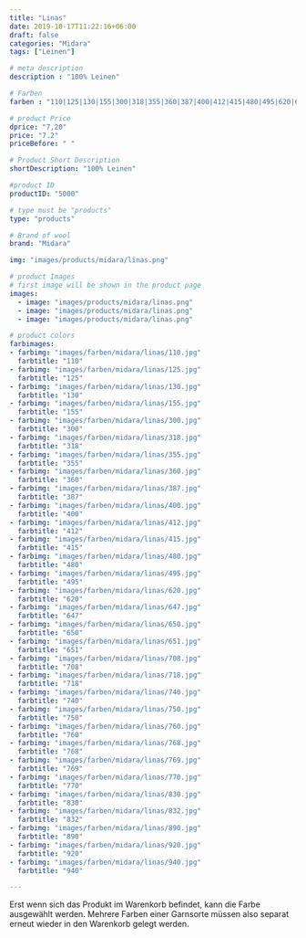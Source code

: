 ```yaml
---
title: "Linas"
date: 2019-10-17T11:22:16+06:00
draft: false
categories: "Midara"
tags: ["Leinen"]		

# meta description
description : "100% Leinen"

# Farben
farben : "110|125|130|155|300|318|355|360|387|400|412|415|480|495|620|647|650|651|708|718|740|750|760|768|769|770|830|832|890|920|940"

# product Price
dprice: "7,20"
price: "7.2"
priceBefore: " "

# Product Short Description
shortDescription: "100% Leinen"

#product ID
productID: "5000"

# type must be "products"
type: "products"

# Brand of wool
brand: "Midara"

img: "images/products/midara/linas.png"

# product Images
# first image will be shown in the product page
images:
  - image: "images/products/midara/linas.png"
  - image: "images/products/midara/linas.png"
  - image: "images/products/midara/linas.png"

# product colors
farbimages:
- farbimg: "images/farben/midara/linas/110.jpg"	
  farbtitle: "110"
- farbimg: "images/farben/midara/linas/125.jpg"	
  farbtitle: "125"
- farbimg: "images/farben/midara/linas/130.jpg"	
  farbtitle: "130"
- farbimg: "images/farben/midara/linas/155.jpg"	
  farbtitle: "155"
- farbimg: "images/farben/midara/linas/300.jpg"	
  farbtitle: "300"
- farbimg: "images/farben/midara/linas/318.jpg"	
  farbtitle: "318"
- farbimg: "images/farben/midara/linas/355.jpg"	
  farbtitle: "355"
- farbimg: "images/farben/midara/linas/360.jpg"	
  farbtitle: "360"
- farbimg: "images/farben/midara/linas/387.jpg"	
  farbtitle: "387"
- farbimg: "images/farben/midara/linas/400.jpg"	
  farbtitle: "400"
- farbimg: "images/farben/midara/linas/412.jpg"	
  farbtitle: "412"
- farbimg: "images/farben/midara/linas/415.jpg"	
  farbtitle: "415"
- farbimg: "images/farben/midara/linas/480.jpg"	
  farbtitle: "480"
- farbimg: "images/farben/midara/linas/495.jpg"	
  farbtitle: "495"
- farbimg: "images/farben/midara/linas/620.jpg"	
  farbtitle: "620"
- farbimg: "images/farben/midara/linas/647.jpg"	
  farbtitle: "647"
- farbimg: "images/farben/midara/linas/650.jpg"	
  farbtitle: "650"
- farbimg: "images/farben/midara/linas/651.jpg"	
  farbtitle: "651"
- farbimg: "images/farben/midara/linas/708.jpg"	
  farbtitle: "708"
- farbimg: "images/farben/midara/linas/718.jpg"	
  farbtitle: "718"
- farbimg: "images/farben/midara/linas/740.jpg"	
  farbtitle: "740"
- farbimg: "images/farben/midara/linas/750.jpg"	
  farbtitle: "750"
- farbimg: "images/farben/midara/linas/760.jpg"	
  farbtitle: "760"
- farbimg: "images/farben/midara/linas/768.jpg"	
  farbtitle: "768"
- farbimg: "images/farben/midara/linas/769.jpg"	
  farbtitle: "769"
- farbimg: "images/farben/midara/linas/770.jpg"	
  farbtitle: "770"
- farbimg: "images/farben/midara/linas/830.jpg"	
  farbtitle: "830"
- farbimg: "images/farben/midara/linas/832.jpg"	
  farbtitle: "832"
- farbimg: "images/farben/midara/linas/890.jpg"	
  farbtitle: "890"
- farbimg: "images/farben/midara/linas/920.jpg"	
  farbtitle: "920"
- farbimg: "images/farben/midara/linas/940.jpg"	
  farbtitle: "940"

---
```


Erst wenn sich das Produkt im Warenkorb befindet, kann die Farbe ausgewählt werden.
Mehrere Farben einer Garnsorte müssen also separat erneut wieder in den Warenkorb gelegt werden.
 